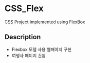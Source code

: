 # CSS_Flex
CSS Project implemented using FlexBox

## Description
- Flexbox 모델 사용 웹페이지 구현
- 여행사 페이지 컨셉
